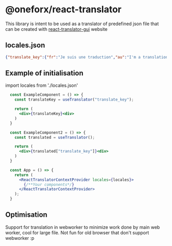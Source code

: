 
# @oneforx/react-translator
This library is intent to be used as a translator of predefined json file that can be created with [react-translator-gui](https://oneforx.net/react-translator/) website


## locales.json
```json 
{"translate_key":{"fr":"Je suis une traduction","au":"I'm a translation"}}
```

## Example of initialisation
import locales from './locales.json'

```jsx
  const ExampleComponent = () => {
    const translateKey = useTranslator("translate_key");

    return (
      <div>{translateKey}<div>
    )
  }
```

```jsx
  const ExampleComponent2 = () => {
    const translated = useTranslator();

    return (
      <div>{translated["translate_key"]}<div>
    )
  }
```

```jsx
  const App = () => {
    return (
      <ReactTranslatorContextProvider locales={locales}>
        {/**Your components*/}
      </ReactTranslatorContextProvider>
    );
  }
```

## Optimisation
Support for translation in webworker to minimize work done by main web worker, cool for large file. Not fun for old browser that don't support webworker :p